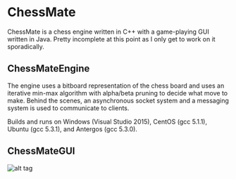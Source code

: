 # ChessMate

ChessMate is a chess engine written in C++ with a game-playing GUI written in Java. Pretty incomplete at this point as I only get to work on it sporadically.

## ChessMateEngine

The engine uses a bitboard representation of the chess board and uses an iterative min-max algorithm with alpha/beta pruning to decide what move to make. Behind the scenes, an asynchronous socket system and a messaging system is used to communicate to clients.

Builds and runs on Windows (Visual Studio 2015), CentOS (gcc 5.1.1), Ubuntu (gcc 5.3.1), and Antergos (gcc 5.3.0).

## ChessMateGUI

![alt tag](http://i.imgur.com/xOpjLJJ.png)
